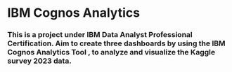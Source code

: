 # IBM Cognos Analytics
### This is a project under IBM Data Analyst Professional Certification. Aim to create three dashboards by using the IBM Cognos Analytics Tool , to analyze and visualize the Kaggle survey 2023 data.


